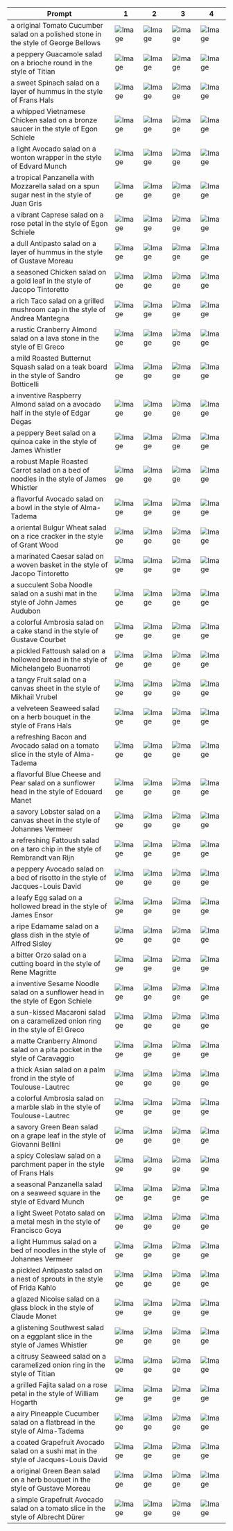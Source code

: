 | Prompt | 1 | 2 | 3 | 4 |
|-|-|-|-|-|
| a original Tomato Cucumber salad on a polished stone in the style of George Bellows | ![Image](https://salad-benchmark-public-assets.s3.us-east-2.amazonaws.com/sdxl/df83b088-9eb4-4c5d-b3b6-ef2a13fa48ee-0.jpg) | ![Image](https://salad-benchmark-public-assets.s3.us-east-2.amazonaws.com/sdxl/df83b088-9eb4-4c5d-b3b6-ef2a13fa48ee-1.jpg) | ![Image](https://salad-benchmark-public-assets.s3.us-east-2.amazonaws.com/sdxl/df83b088-9eb4-4c5d-b3b6-ef2a13fa48ee-2.jpg) | ![Image](https://salad-benchmark-public-assets.s3.us-east-2.amazonaws.com/sdxl/df83b088-9eb4-4c5d-b3b6-ef2a13fa48ee-3.jpg) |
| a peppery Guacamole salad on a brioche round in the style of Titian | ![Image](https://salad-benchmark-public-assets.s3.us-east-2.amazonaws.com/sdxl/14c6fa99-b7ab-46a8-b174-92ac7a31aadb-0.jpg) | ![Image](https://salad-benchmark-public-assets.s3.us-east-2.amazonaws.com/sdxl/14c6fa99-b7ab-46a8-b174-92ac7a31aadb-1.jpg) | ![Image](https://salad-benchmark-public-assets.s3.us-east-2.amazonaws.com/sdxl/14c6fa99-b7ab-46a8-b174-92ac7a31aadb-2.jpg) | ![Image](https://salad-benchmark-public-assets.s3.us-east-2.amazonaws.com/sdxl/14c6fa99-b7ab-46a8-b174-92ac7a31aadb-3.jpg) |
| a sweet Spinach salad on a layer of hummus in the style of Frans Hals | ![Image](https://salad-benchmark-public-assets.s3.us-east-2.amazonaws.com/sdxl/acb7e4df-92e4-46a7-b94c-056261c2842c-0.jpg) | ![Image](https://salad-benchmark-public-assets.s3.us-east-2.amazonaws.com/sdxl/acb7e4df-92e4-46a7-b94c-056261c2842c-1.jpg) | ![Image](https://salad-benchmark-public-assets.s3.us-east-2.amazonaws.com/sdxl/acb7e4df-92e4-46a7-b94c-056261c2842c-2.jpg) | ![Image](https://salad-benchmark-public-assets.s3.us-east-2.amazonaws.com/sdxl/acb7e4df-92e4-46a7-b94c-056261c2842c-3.jpg) |
| a whipped Vietnamese Chicken salad on a bronze saucer in the style of Egon Schiele | ![Image](https://salad-benchmark-public-assets.s3.us-east-2.amazonaws.com/sdxl/0fecccfc-66e5-49a1-9f94-eb3ece996d6b-0.jpg) | ![Image](https://salad-benchmark-public-assets.s3.us-east-2.amazonaws.com/sdxl/0fecccfc-66e5-49a1-9f94-eb3ece996d6b-1.jpg) | ![Image](https://salad-benchmark-public-assets.s3.us-east-2.amazonaws.com/sdxl/0fecccfc-66e5-49a1-9f94-eb3ece996d6b-2.jpg) | ![Image](https://salad-benchmark-public-assets.s3.us-east-2.amazonaws.com/sdxl/0fecccfc-66e5-49a1-9f94-eb3ece996d6b-3.jpg) |
| a light Avocado salad on a wonton wrapper in the style of Edvard Munch | ![Image](https://salad-benchmark-public-assets.s3.us-east-2.amazonaws.com/sdxl/5f05e6dd-678f-432c-a36b-43792f2d2f22-0.jpg) | ![Image](https://salad-benchmark-public-assets.s3.us-east-2.amazonaws.com/sdxl/5f05e6dd-678f-432c-a36b-43792f2d2f22-1.jpg) | ![Image](https://salad-benchmark-public-assets.s3.us-east-2.amazonaws.com/sdxl/5f05e6dd-678f-432c-a36b-43792f2d2f22-2.jpg) | ![Image](https://salad-benchmark-public-assets.s3.us-east-2.amazonaws.com/sdxl/5f05e6dd-678f-432c-a36b-43792f2d2f22-3.jpg) |
| a tropical Panzanella with Mozzarella salad on a spun sugar nest in the style of Juan Gris | ![Image](https://salad-benchmark-public-assets.s3.us-east-2.amazonaws.com/sdxl/30284ddb-ee0f-4606-9dd8-90eae2d92b23-0.jpg) | ![Image](https://salad-benchmark-public-assets.s3.us-east-2.amazonaws.com/sdxl/30284ddb-ee0f-4606-9dd8-90eae2d92b23-1.jpg) | ![Image](https://salad-benchmark-public-assets.s3.us-east-2.amazonaws.com/sdxl/30284ddb-ee0f-4606-9dd8-90eae2d92b23-2.jpg) | ![Image](https://salad-benchmark-public-assets.s3.us-east-2.amazonaws.com/sdxl/30284ddb-ee0f-4606-9dd8-90eae2d92b23-3.jpg) |
| a vibrant Caprese salad on a rose petal in the style of Egon Schiele | ![Image](https://salad-benchmark-public-assets.s3.us-east-2.amazonaws.com/sdxl/c88746ae-1345-40b3-8e6e-ec1ba5032124-0.jpg) | ![Image](https://salad-benchmark-public-assets.s3.us-east-2.amazonaws.com/sdxl/c88746ae-1345-40b3-8e6e-ec1ba5032124-1.jpg) | ![Image](https://salad-benchmark-public-assets.s3.us-east-2.amazonaws.com/sdxl/c88746ae-1345-40b3-8e6e-ec1ba5032124-2.jpg) | ![Image](https://salad-benchmark-public-assets.s3.us-east-2.amazonaws.com/sdxl/c88746ae-1345-40b3-8e6e-ec1ba5032124-3.jpg) |
| a dull Antipasto salad on a layer of hummus in the style of Gustave Moreau | ![Image](https://salad-benchmark-public-assets.s3.us-east-2.amazonaws.com/sdxl/5e244032-43eb-4dd9-8ef2-6c531653d9e6-0.jpg) | ![Image](https://salad-benchmark-public-assets.s3.us-east-2.amazonaws.com/sdxl/5e244032-43eb-4dd9-8ef2-6c531653d9e6-1.jpg) | ![Image](https://salad-benchmark-public-assets.s3.us-east-2.amazonaws.com/sdxl/5e244032-43eb-4dd9-8ef2-6c531653d9e6-2.jpg) | ![Image](https://salad-benchmark-public-assets.s3.us-east-2.amazonaws.com/sdxl/5e244032-43eb-4dd9-8ef2-6c531653d9e6-3.jpg) |
| a seasoned Chicken salad on a gold leaf in the style of Jacopo Tintoretto | ![Image](https://salad-benchmark-public-assets.s3.us-east-2.amazonaws.com/sdxl/f1bc15a5-68ba-4f80-b5f1-a2d0d59869de-0.jpg) | ![Image](https://salad-benchmark-public-assets.s3.us-east-2.amazonaws.com/sdxl/f1bc15a5-68ba-4f80-b5f1-a2d0d59869de-1.jpg) | ![Image](https://salad-benchmark-public-assets.s3.us-east-2.amazonaws.com/sdxl/f1bc15a5-68ba-4f80-b5f1-a2d0d59869de-2.jpg) | ![Image](https://salad-benchmark-public-assets.s3.us-east-2.amazonaws.com/sdxl/f1bc15a5-68ba-4f80-b5f1-a2d0d59869de-3.jpg) |
| a rich Taco salad on a grilled mushroom cap in the style of Andrea Mantegna | ![Image](https://salad-benchmark-public-assets.s3.us-east-2.amazonaws.com/sdxl/da8acb1b-de40-422e-aca9-80513c7e5786-0.jpg) | ![Image](https://salad-benchmark-public-assets.s3.us-east-2.amazonaws.com/sdxl/da8acb1b-de40-422e-aca9-80513c7e5786-1.jpg) | ![Image](https://salad-benchmark-public-assets.s3.us-east-2.amazonaws.com/sdxl/da8acb1b-de40-422e-aca9-80513c7e5786-2.jpg) | ![Image](https://salad-benchmark-public-assets.s3.us-east-2.amazonaws.com/sdxl/da8acb1b-de40-422e-aca9-80513c7e5786-3.jpg) |
| a rustic Cranberry Almond salad on a lava stone in the style of El Greco | ![Image](https://salad-benchmark-public-assets.s3.us-east-2.amazonaws.com/sdxl/d266ae19-d328-44f2-a037-5224a3a0e7ee-0.jpg) | ![Image](https://salad-benchmark-public-assets.s3.us-east-2.amazonaws.com/sdxl/d266ae19-d328-44f2-a037-5224a3a0e7ee-1.jpg) | ![Image](https://salad-benchmark-public-assets.s3.us-east-2.amazonaws.com/sdxl/d266ae19-d328-44f2-a037-5224a3a0e7ee-2.jpg) | ![Image](https://salad-benchmark-public-assets.s3.us-east-2.amazonaws.com/sdxl/d266ae19-d328-44f2-a037-5224a3a0e7ee-3.jpg) |
| a mild Roasted Butternut Squash salad on a teak board in the style of Sandro Botticelli | ![Image](https://salad-benchmark-public-assets.s3.us-east-2.amazonaws.com/sdxl/12607e08-0c02-4ca4-8d08-654b0dbdf851-0.jpg) | ![Image](https://salad-benchmark-public-assets.s3.us-east-2.amazonaws.com/sdxl/12607e08-0c02-4ca4-8d08-654b0dbdf851-1.jpg) | ![Image](https://salad-benchmark-public-assets.s3.us-east-2.amazonaws.com/sdxl/12607e08-0c02-4ca4-8d08-654b0dbdf851-2.jpg) | ![Image](https://salad-benchmark-public-assets.s3.us-east-2.amazonaws.com/sdxl/12607e08-0c02-4ca4-8d08-654b0dbdf851-3.jpg) |
| a inventive Raspberry Almond salad on a avocado half in the style of Edgar Degas | ![Image](https://salad-benchmark-public-assets.s3.us-east-2.amazonaws.com/sdxl/8435b2b0-024d-464e-8d46-651805f10842-0.jpg) | ![Image](https://salad-benchmark-public-assets.s3.us-east-2.amazonaws.com/sdxl/8435b2b0-024d-464e-8d46-651805f10842-1.jpg) | ![Image](https://salad-benchmark-public-assets.s3.us-east-2.amazonaws.com/sdxl/8435b2b0-024d-464e-8d46-651805f10842-2.jpg) | ![Image](https://salad-benchmark-public-assets.s3.us-east-2.amazonaws.com/sdxl/8435b2b0-024d-464e-8d46-651805f10842-3.jpg) |
| a peppery Beet salad on a quinoa cake in the style of James Whistler | ![Image](https://salad-benchmark-public-assets.s3.us-east-2.amazonaws.com/sdxl/e75f9d70-c9f3-4749-927c-f1d695d7d436-0.jpg) | ![Image](https://salad-benchmark-public-assets.s3.us-east-2.amazonaws.com/sdxl/e75f9d70-c9f3-4749-927c-f1d695d7d436-1.jpg) | ![Image](https://salad-benchmark-public-assets.s3.us-east-2.amazonaws.com/sdxl/e75f9d70-c9f3-4749-927c-f1d695d7d436-2.jpg) | ![Image](https://salad-benchmark-public-assets.s3.us-east-2.amazonaws.com/sdxl/e75f9d70-c9f3-4749-927c-f1d695d7d436-3.jpg) |
| a robust Maple Roasted Carrot salad on a bed of noodles in the style of James Whistler | ![Image](https://salad-benchmark-public-assets.s3.us-east-2.amazonaws.com/sdxl/e3065145-694e-4578-9c94-b545ccafceb7-0.jpg) | ![Image](https://salad-benchmark-public-assets.s3.us-east-2.amazonaws.com/sdxl/e3065145-694e-4578-9c94-b545ccafceb7-1.jpg) | ![Image](https://salad-benchmark-public-assets.s3.us-east-2.amazonaws.com/sdxl/e3065145-694e-4578-9c94-b545ccafceb7-2.jpg) | ![Image](https://salad-benchmark-public-assets.s3.us-east-2.amazonaws.com/sdxl/e3065145-694e-4578-9c94-b545ccafceb7-3.jpg) |
| a flavorful Avocado salad on a bowl in the style of Alma-Tadema | ![Image](https://salad-benchmark-public-assets.s3.us-east-2.amazonaws.com/sdxl/e8c56017-0b90-4cb6-a8cc-dfa5e15cca6d-0.jpg) | ![Image](https://salad-benchmark-public-assets.s3.us-east-2.amazonaws.com/sdxl/e8c56017-0b90-4cb6-a8cc-dfa5e15cca6d-1.jpg) | ![Image](https://salad-benchmark-public-assets.s3.us-east-2.amazonaws.com/sdxl/e8c56017-0b90-4cb6-a8cc-dfa5e15cca6d-2.jpg) | ![Image](https://salad-benchmark-public-assets.s3.us-east-2.amazonaws.com/sdxl/e8c56017-0b90-4cb6-a8cc-dfa5e15cca6d-3.jpg) |
| a oriental Bulgur Wheat salad on a rice cracker in the style of Grant Wood | ![Image](https://salad-benchmark-public-assets.s3.us-east-2.amazonaws.com/sdxl/89592a77-6dd7-4c5a-8a44-133071d45cd8-0.jpg) | ![Image](https://salad-benchmark-public-assets.s3.us-east-2.amazonaws.com/sdxl/89592a77-6dd7-4c5a-8a44-133071d45cd8-1.jpg) | ![Image](https://salad-benchmark-public-assets.s3.us-east-2.amazonaws.com/sdxl/89592a77-6dd7-4c5a-8a44-133071d45cd8-2.jpg) | ![Image](https://salad-benchmark-public-assets.s3.us-east-2.amazonaws.com/sdxl/89592a77-6dd7-4c5a-8a44-133071d45cd8-3.jpg) |
| a marinated Caesar salad on a woven basket in the style of Jacopo Tintoretto | ![Image](https://salad-benchmark-public-assets.s3.us-east-2.amazonaws.com/sdxl/88812803-bff5-43bf-8e11-ae6a63b21b00-0.jpg) | ![Image](https://salad-benchmark-public-assets.s3.us-east-2.amazonaws.com/sdxl/88812803-bff5-43bf-8e11-ae6a63b21b00-1.jpg) | ![Image](https://salad-benchmark-public-assets.s3.us-east-2.amazonaws.com/sdxl/88812803-bff5-43bf-8e11-ae6a63b21b00-2.jpg) | ![Image](https://salad-benchmark-public-assets.s3.us-east-2.amazonaws.com/sdxl/88812803-bff5-43bf-8e11-ae6a63b21b00-3.jpg) |
| a succulent Soba Noodle salad on a sushi mat in the style of John James Audubon | ![Image](https://salad-benchmark-public-assets.s3.us-east-2.amazonaws.com/sdxl/f4978541-8c41-409e-9afb-c98026a177bb-0.jpg) | ![Image](https://salad-benchmark-public-assets.s3.us-east-2.amazonaws.com/sdxl/f4978541-8c41-409e-9afb-c98026a177bb-1.jpg) | ![Image](https://salad-benchmark-public-assets.s3.us-east-2.amazonaws.com/sdxl/f4978541-8c41-409e-9afb-c98026a177bb-2.jpg) | ![Image](https://salad-benchmark-public-assets.s3.us-east-2.amazonaws.com/sdxl/f4978541-8c41-409e-9afb-c98026a177bb-3.jpg) |
| a colorful Ambrosia salad on a cake stand in the style of Gustave Courbet | ![Image](https://salad-benchmark-public-assets.s3.us-east-2.amazonaws.com/sdxl/2c46a30b-df56-400d-b42a-dcc090e5d632-0.jpg) | ![Image](https://salad-benchmark-public-assets.s3.us-east-2.amazonaws.com/sdxl/2c46a30b-df56-400d-b42a-dcc090e5d632-1.jpg) | ![Image](https://salad-benchmark-public-assets.s3.us-east-2.amazonaws.com/sdxl/2c46a30b-df56-400d-b42a-dcc090e5d632-2.jpg) | ![Image](https://salad-benchmark-public-assets.s3.us-east-2.amazonaws.com/sdxl/2c46a30b-df56-400d-b42a-dcc090e5d632-3.jpg) |
| a pickled Fattoush salad on a hollowed bread in the style of Michelangelo Buonarroti | ![Image](https://salad-benchmark-public-assets.s3.us-east-2.amazonaws.com/sdxl/3af8e436-d827-4d4e-b44a-c0422e3e0155-0.jpg) | ![Image](https://salad-benchmark-public-assets.s3.us-east-2.amazonaws.com/sdxl/3af8e436-d827-4d4e-b44a-c0422e3e0155-1.jpg) | ![Image](https://salad-benchmark-public-assets.s3.us-east-2.amazonaws.com/sdxl/3af8e436-d827-4d4e-b44a-c0422e3e0155-2.jpg) | ![Image](https://salad-benchmark-public-assets.s3.us-east-2.amazonaws.com/sdxl/3af8e436-d827-4d4e-b44a-c0422e3e0155-3.jpg) |
| a tangy Fruit salad on a canvas sheet in the style of Mikhail Vrubel | ![Image](https://salad-benchmark-public-assets.s3.us-east-2.amazonaws.com/sdxl/dc01ba10-a874-46cf-a824-cd570b97e59d-0.jpg) | ![Image](https://salad-benchmark-public-assets.s3.us-east-2.amazonaws.com/sdxl/dc01ba10-a874-46cf-a824-cd570b97e59d-1.jpg) | ![Image](https://salad-benchmark-public-assets.s3.us-east-2.amazonaws.com/sdxl/dc01ba10-a874-46cf-a824-cd570b97e59d-2.jpg) | ![Image](https://salad-benchmark-public-assets.s3.us-east-2.amazonaws.com/sdxl/dc01ba10-a874-46cf-a824-cd570b97e59d-3.jpg) |
| a velveteen Seaweed salad on a herb bouquet in the style of Frans Hals | ![Image](https://salad-benchmark-public-assets.s3.us-east-2.amazonaws.com/sdxl/e45b89b4-7cc7-4382-a59c-fd46f0a3d3f7-0.jpg) | ![Image](https://salad-benchmark-public-assets.s3.us-east-2.amazonaws.com/sdxl/e45b89b4-7cc7-4382-a59c-fd46f0a3d3f7-1.jpg) | ![Image](https://salad-benchmark-public-assets.s3.us-east-2.amazonaws.com/sdxl/e45b89b4-7cc7-4382-a59c-fd46f0a3d3f7-2.jpg) | ![Image](https://salad-benchmark-public-assets.s3.us-east-2.amazonaws.com/sdxl/e45b89b4-7cc7-4382-a59c-fd46f0a3d3f7-3.jpg) |
| a refreshing Bacon and Avocado salad on a tomato slice in the style of Alma-Tadema | ![Image](https://salad-benchmark-public-assets.s3.us-east-2.amazonaws.com/sdxl/d23b67f6-8b17-42fb-9219-04c8f6927ec1-0.jpg) | ![Image](https://salad-benchmark-public-assets.s3.us-east-2.amazonaws.com/sdxl/d23b67f6-8b17-42fb-9219-04c8f6927ec1-1.jpg) | ![Image](https://salad-benchmark-public-assets.s3.us-east-2.amazonaws.com/sdxl/d23b67f6-8b17-42fb-9219-04c8f6927ec1-2.jpg) | ![Image](https://salad-benchmark-public-assets.s3.us-east-2.amazonaws.com/sdxl/d23b67f6-8b17-42fb-9219-04c8f6927ec1-3.jpg) |
| a flavorful Blue Cheese and Pear salad on a sunflower head in the style of Edouard Manet | ![Image](https://salad-benchmark-public-assets.s3.us-east-2.amazonaws.com/sdxl/8e4c85eb-9134-4e79-91a7-1401550f7a92-0.jpg) | ![Image](https://salad-benchmark-public-assets.s3.us-east-2.amazonaws.com/sdxl/8e4c85eb-9134-4e79-91a7-1401550f7a92-1.jpg) | ![Image](https://salad-benchmark-public-assets.s3.us-east-2.amazonaws.com/sdxl/8e4c85eb-9134-4e79-91a7-1401550f7a92-2.jpg) | ![Image](https://salad-benchmark-public-assets.s3.us-east-2.amazonaws.com/sdxl/8e4c85eb-9134-4e79-91a7-1401550f7a92-3.jpg) |
| a savory Lobster salad on a canvas sheet in the style of Johannes Vermeer | ![Image](https://salad-benchmark-public-assets.s3.us-east-2.amazonaws.com/sdxl/e007c845-e24a-4d42-80c4-f6cde9c482e4-0.jpg) | ![Image](https://salad-benchmark-public-assets.s3.us-east-2.amazonaws.com/sdxl/e007c845-e24a-4d42-80c4-f6cde9c482e4-1.jpg) | ![Image](https://salad-benchmark-public-assets.s3.us-east-2.amazonaws.com/sdxl/e007c845-e24a-4d42-80c4-f6cde9c482e4-2.jpg) | ![Image](https://salad-benchmark-public-assets.s3.us-east-2.amazonaws.com/sdxl/e007c845-e24a-4d42-80c4-f6cde9c482e4-3.jpg) |
| a refreshing Fattoush salad on a taro chip in the style of Rembrandt van Rijn | ![Image](https://salad-benchmark-public-assets.s3.us-east-2.amazonaws.com/sdxl/dfbff494-1a24-4f7e-833f-ca7e9c2c18ea-0.jpg) | ![Image](https://salad-benchmark-public-assets.s3.us-east-2.amazonaws.com/sdxl/dfbff494-1a24-4f7e-833f-ca7e9c2c18ea-1.jpg) | ![Image](https://salad-benchmark-public-assets.s3.us-east-2.amazonaws.com/sdxl/dfbff494-1a24-4f7e-833f-ca7e9c2c18ea-2.jpg) | ![Image](https://salad-benchmark-public-assets.s3.us-east-2.amazonaws.com/sdxl/dfbff494-1a24-4f7e-833f-ca7e9c2c18ea-3.jpg) |
| a peppery Avocado salad on a bed of risotto in the style of Jacques-Louis David | ![Image](https://salad-benchmark-public-assets.s3.us-east-2.amazonaws.com/sdxl/4729b0da-bb4d-4a2b-a52f-38567976e0f2-0.jpg) | ![Image](https://salad-benchmark-public-assets.s3.us-east-2.amazonaws.com/sdxl/4729b0da-bb4d-4a2b-a52f-38567976e0f2-1.jpg) | ![Image](https://salad-benchmark-public-assets.s3.us-east-2.amazonaws.com/sdxl/4729b0da-bb4d-4a2b-a52f-38567976e0f2-2.jpg) | ![Image](https://salad-benchmark-public-assets.s3.us-east-2.amazonaws.com/sdxl/4729b0da-bb4d-4a2b-a52f-38567976e0f2-3.jpg) |
| a leafy Egg salad on a hollowed bread in the style of James Ensor | ![Image](https://salad-benchmark-public-assets.s3.us-east-2.amazonaws.com/sdxl/0b6fd7c4-cc39-44f1-a6d5-2f11d433478e-0.jpg) | ![Image](https://salad-benchmark-public-assets.s3.us-east-2.amazonaws.com/sdxl/0b6fd7c4-cc39-44f1-a6d5-2f11d433478e-1.jpg) | ![Image](https://salad-benchmark-public-assets.s3.us-east-2.amazonaws.com/sdxl/0b6fd7c4-cc39-44f1-a6d5-2f11d433478e-2.jpg) | ![Image](https://salad-benchmark-public-assets.s3.us-east-2.amazonaws.com/sdxl/0b6fd7c4-cc39-44f1-a6d5-2f11d433478e-3.jpg) |
| a ripe Edamame salad on a glass dish in the style of Alfred Sisley | ![Image](https://salad-benchmark-public-assets.s3.us-east-2.amazonaws.com/sdxl/b4b9d2b6-89dc-4a95-9197-ffd389b2e090-0.jpg) | ![Image](https://salad-benchmark-public-assets.s3.us-east-2.amazonaws.com/sdxl/b4b9d2b6-89dc-4a95-9197-ffd389b2e090-1.jpg) | ![Image](https://salad-benchmark-public-assets.s3.us-east-2.amazonaws.com/sdxl/b4b9d2b6-89dc-4a95-9197-ffd389b2e090-2.jpg) | ![Image](https://salad-benchmark-public-assets.s3.us-east-2.amazonaws.com/sdxl/b4b9d2b6-89dc-4a95-9197-ffd389b2e090-3.jpg) |
| a bitter Orzo salad on a cutting board in the style of Rene Magritte | ![Image](https://salad-benchmark-public-assets.s3.us-east-2.amazonaws.com/sdxl/ea40b1c8-83d2-45f2-bb01-de9cfbfe68c7-0.jpg) | ![Image](https://salad-benchmark-public-assets.s3.us-east-2.amazonaws.com/sdxl/ea40b1c8-83d2-45f2-bb01-de9cfbfe68c7-1.jpg) | ![Image](https://salad-benchmark-public-assets.s3.us-east-2.amazonaws.com/sdxl/ea40b1c8-83d2-45f2-bb01-de9cfbfe68c7-2.jpg) | ![Image](https://salad-benchmark-public-assets.s3.us-east-2.amazonaws.com/sdxl/ea40b1c8-83d2-45f2-bb01-de9cfbfe68c7-3.jpg) |
| a inventive Sesame Noodle salad on a sunflower head in the style of Egon Schiele | ![Image](https://salad-benchmark-public-assets.s3.us-east-2.amazonaws.com/sdxl/bd0817e6-6ebd-420b-abae-874bcde5d992-0.jpg) | ![Image](https://salad-benchmark-public-assets.s3.us-east-2.amazonaws.com/sdxl/bd0817e6-6ebd-420b-abae-874bcde5d992-1.jpg) | ![Image](https://salad-benchmark-public-assets.s3.us-east-2.amazonaws.com/sdxl/bd0817e6-6ebd-420b-abae-874bcde5d992-2.jpg) | ![Image](https://salad-benchmark-public-assets.s3.us-east-2.amazonaws.com/sdxl/bd0817e6-6ebd-420b-abae-874bcde5d992-3.jpg) |
| a sun-kissed Macaroni salad on a caramelized onion ring in the style of El Greco | ![Image](https://salad-benchmark-public-assets.s3.us-east-2.amazonaws.com/sdxl/7dc349a2-d044-4b75-95c6-42cb8e25f5ca-0.jpg) | ![Image](https://salad-benchmark-public-assets.s3.us-east-2.amazonaws.com/sdxl/7dc349a2-d044-4b75-95c6-42cb8e25f5ca-1.jpg) | ![Image](https://salad-benchmark-public-assets.s3.us-east-2.amazonaws.com/sdxl/7dc349a2-d044-4b75-95c6-42cb8e25f5ca-2.jpg) | ![Image](https://salad-benchmark-public-assets.s3.us-east-2.amazonaws.com/sdxl/7dc349a2-d044-4b75-95c6-42cb8e25f5ca-3.jpg) |
| a matte Cranberry Almond salad on a pita pocket in the style of Caravaggio | ![Image](https://salad-benchmark-public-assets.s3.us-east-2.amazonaws.com/sdxl/0048a240-138a-49f6-98fc-0699d3255574-0.jpg) | ![Image](https://salad-benchmark-public-assets.s3.us-east-2.amazonaws.com/sdxl/0048a240-138a-49f6-98fc-0699d3255574-1.jpg) | ![Image](https://salad-benchmark-public-assets.s3.us-east-2.amazonaws.com/sdxl/0048a240-138a-49f6-98fc-0699d3255574-2.jpg) | ![Image](https://salad-benchmark-public-assets.s3.us-east-2.amazonaws.com/sdxl/0048a240-138a-49f6-98fc-0699d3255574-3.jpg) |
| a thick Asian salad on a palm frond in the style of Toulouse-Lautrec | ![Image](https://salad-benchmark-public-assets.s3.us-east-2.amazonaws.com/sdxl/e6a33a0e-b8cf-4d70-a183-7874905abb9d-0.jpg) | ![Image](https://salad-benchmark-public-assets.s3.us-east-2.amazonaws.com/sdxl/e6a33a0e-b8cf-4d70-a183-7874905abb9d-1.jpg) | ![Image](https://salad-benchmark-public-assets.s3.us-east-2.amazonaws.com/sdxl/e6a33a0e-b8cf-4d70-a183-7874905abb9d-2.jpg) | ![Image](https://salad-benchmark-public-assets.s3.us-east-2.amazonaws.com/sdxl/e6a33a0e-b8cf-4d70-a183-7874905abb9d-3.jpg) |
| a colorful Ambrosia salad on a marble slab in the style of Toulouse-Lautrec | ![Image](https://salad-benchmark-public-assets.s3.us-east-2.amazonaws.com/sdxl/e7c1aaea-910e-4c80-be60-c06d942c4495-0.jpg) | ![Image](https://salad-benchmark-public-assets.s3.us-east-2.amazonaws.com/sdxl/e7c1aaea-910e-4c80-be60-c06d942c4495-1.jpg) | ![Image](https://salad-benchmark-public-assets.s3.us-east-2.amazonaws.com/sdxl/e7c1aaea-910e-4c80-be60-c06d942c4495-2.jpg) | ![Image](https://salad-benchmark-public-assets.s3.us-east-2.amazonaws.com/sdxl/e7c1aaea-910e-4c80-be60-c06d942c4495-3.jpg) |
| a savory Green Bean salad on a grape leaf in the style of Giovanni Bellini | ![Image](https://salad-benchmark-public-assets.s3.us-east-2.amazonaws.com/sdxl/42c913b0-3fbf-4756-8e6e-a2d61ec98f2c-0.jpg) | ![Image](https://salad-benchmark-public-assets.s3.us-east-2.amazonaws.com/sdxl/42c913b0-3fbf-4756-8e6e-a2d61ec98f2c-1.jpg) | ![Image](https://salad-benchmark-public-assets.s3.us-east-2.amazonaws.com/sdxl/42c913b0-3fbf-4756-8e6e-a2d61ec98f2c-2.jpg) | ![Image](https://salad-benchmark-public-assets.s3.us-east-2.amazonaws.com/sdxl/42c913b0-3fbf-4756-8e6e-a2d61ec98f2c-3.jpg) |
| a spicy Coleslaw salad on a parchment paper in the style of Frans Hals | ![Image](https://salad-benchmark-public-assets.s3.us-east-2.amazonaws.com/sdxl/6f7b659e-74da-4d0d-a051-5e39dc21e98c-0.jpg) | ![Image](https://salad-benchmark-public-assets.s3.us-east-2.amazonaws.com/sdxl/6f7b659e-74da-4d0d-a051-5e39dc21e98c-1.jpg) | ![Image](https://salad-benchmark-public-assets.s3.us-east-2.amazonaws.com/sdxl/6f7b659e-74da-4d0d-a051-5e39dc21e98c-2.jpg) | ![Image](https://salad-benchmark-public-assets.s3.us-east-2.amazonaws.com/sdxl/6f7b659e-74da-4d0d-a051-5e39dc21e98c-3.jpg) |
| a seasonal Panzanella salad on a seaweed square in the style of Edvard Munch | ![Image](https://salad-benchmark-public-assets.s3.us-east-2.amazonaws.com/sdxl/25025895-66ba-441f-9447-c108ce7348ca-0.jpg) | ![Image](https://salad-benchmark-public-assets.s3.us-east-2.amazonaws.com/sdxl/25025895-66ba-441f-9447-c108ce7348ca-1.jpg) | ![Image](https://salad-benchmark-public-assets.s3.us-east-2.amazonaws.com/sdxl/25025895-66ba-441f-9447-c108ce7348ca-2.jpg) | ![Image](https://salad-benchmark-public-assets.s3.us-east-2.amazonaws.com/sdxl/25025895-66ba-441f-9447-c108ce7348ca-3.jpg) |
| a light Sweet Potato salad on a metal mesh in the style of Francisco Goya | ![Image](https://salad-benchmark-public-assets.s3.us-east-2.amazonaws.com/sdxl/d8c2487a-161d-4c7d-9fd2-34e83eb6b0ff-0.jpg) | ![Image](https://salad-benchmark-public-assets.s3.us-east-2.amazonaws.com/sdxl/d8c2487a-161d-4c7d-9fd2-34e83eb6b0ff-1.jpg) | ![Image](https://salad-benchmark-public-assets.s3.us-east-2.amazonaws.com/sdxl/d8c2487a-161d-4c7d-9fd2-34e83eb6b0ff-2.jpg) | ![Image](https://salad-benchmark-public-assets.s3.us-east-2.amazonaws.com/sdxl/d8c2487a-161d-4c7d-9fd2-34e83eb6b0ff-3.jpg) |
| a light Hummus salad on a bed of noodles in the style of Johannes Vermeer | ![Image](https://salad-benchmark-public-assets.s3.us-east-2.amazonaws.com/sdxl/a3af1138-1828-43c8-839a-179673169954-0.jpg) | ![Image](https://salad-benchmark-public-assets.s3.us-east-2.amazonaws.com/sdxl/a3af1138-1828-43c8-839a-179673169954-1.jpg) | ![Image](https://salad-benchmark-public-assets.s3.us-east-2.amazonaws.com/sdxl/a3af1138-1828-43c8-839a-179673169954-2.jpg) | ![Image](https://salad-benchmark-public-assets.s3.us-east-2.amazonaws.com/sdxl/a3af1138-1828-43c8-839a-179673169954-3.jpg) |
| a pickled Antipasto salad on a nest of sprouts in the style of Frida Kahlo | ![Image](https://salad-benchmark-public-assets.s3.us-east-2.amazonaws.com/sdxl/63afbaf8-980e-4bbd-a7d7-ea2af7ee935a-0.jpg) | ![Image](https://salad-benchmark-public-assets.s3.us-east-2.amazonaws.com/sdxl/63afbaf8-980e-4bbd-a7d7-ea2af7ee935a-1.jpg) | ![Image](https://salad-benchmark-public-assets.s3.us-east-2.amazonaws.com/sdxl/63afbaf8-980e-4bbd-a7d7-ea2af7ee935a-2.jpg) | ![Image](https://salad-benchmark-public-assets.s3.us-east-2.amazonaws.com/sdxl/63afbaf8-980e-4bbd-a7d7-ea2af7ee935a-3.jpg) |
| a glazed Nicoise salad on a glass block in the style of Claude Monet | ![Image](https://salad-benchmark-public-assets.s3.us-east-2.amazonaws.com/sdxl/9bd01537-07c6-40c7-93a9-be3128f8c67c-0.jpg) | ![Image](https://salad-benchmark-public-assets.s3.us-east-2.amazonaws.com/sdxl/9bd01537-07c6-40c7-93a9-be3128f8c67c-1.jpg) | ![Image](https://salad-benchmark-public-assets.s3.us-east-2.amazonaws.com/sdxl/9bd01537-07c6-40c7-93a9-be3128f8c67c-2.jpg) | ![Image](https://salad-benchmark-public-assets.s3.us-east-2.amazonaws.com/sdxl/9bd01537-07c6-40c7-93a9-be3128f8c67c-3.jpg) |
| a glistening Southwest salad on a eggplant slice in the style of James Whistler | ![Image](https://salad-benchmark-public-assets.s3.us-east-2.amazonaws.com/sdxl/7806b1bd-b0e2-4037-b29f-98db19c35979-0.jpg) | ![Image](https://salad-benchmark-public-assets.s3.us-east-2.amazonaws.com/sdxl/7806b1bd-b0e2-4037-b29f-98db19c35979-1.jpg) | ![Image](https://salad-benchmark-public-assets.s3.us-east-2.amazonaws.com/sdxl/7806b1bd-b0e2-4037-b29f-98db19c35979-2.jpg) | ![Image](https://salad-benchmark-public-assets.s3.us-east-2.amazonaws.com/sdxl/7806b1bd-b0e2-4037-b29f-98db19c35979-3.jpg) |
| a citrusy Seaweed salad on a caramelized onion ring in the style of Titian | ![Image](https://salad-benchmark-public-assets.s3.us-east-2.amazonaws.com/sdxl/3aaf34ad-2bb1-4eea-849f-3fcf9e1eef3a-0.jpg) | ![Image](https://salad-benchmark-public-assets.s3.us-east-2.amazonaws.com/sdxl/3aaf34ad-2bb1-4eea-849f-3fcf9e1eef3a-1.jpg) | ![Image](https://salad-benchmark-public-assets.s3.us-east-2.amazonaws.com/sdxl/3aaf34ad-2bb1-4eea-849f-3fcf9e1eef3a-2.jpg) | ![Image](https://salad-benchmark-public-assets.s3.us-east-2.amazonaws.com/sdxl/3aaf34ad-2bb1-4eea-849f-3fcf9e1eef3a-3.jpg) |
| a grilled Fajita salad on a rose petal in the style of William Hogarth | ![Image](https://salad-benchmark-public-assets.s3.us-east-2.amazonaws.com/sdxl/e5bfddfb-f92e-4ad6-a593-1cc4df3df8b7-0.jpg) | ![Image](https://salad-benchmark-public-assets.s3.us-east-2.amazonaws.com/sdxl/e5bfddfb-f92e-4ad6-a593-1cc4df3df8b7-1.jpg) | ![Image](https://salad-benchmark-public-assets.s3.us-east-2.amazonaws.com/sdxl/e5bfddfb-f92e-4ad6-a593-1cc4df3df8b7-2.jpg) | ![Image](https://salad-benchmark-public-assets.s3.us-east-2.amazonaws.com/sdxl/e5bfddfb-f92e-4ad6-a593-1cc4df3df8b7-3.jpg) |
| a airy Pineapple Cucumber salad on a flatbread in the style of Alma-Tadema | ![Image](https://salad-benchmark-public-assets.s3.us-east-2.amazonaws.com/sdxl/b37e8fea-19e4-43ea-a7e7-ce9c1648472e-0.jpg) | ![Image](https://salad-benchmark-public-assets.s3.us-east-2.amazonaws.com/sdxl/b37e8fea-19e4-43ea-a7e7-ce9c1648472e-1.jpg) | ![Image](https://salad-benchmark-public-assets.s3.us-east-2.amazonaws.com/sdxl/b37e8fea-19e4-43ea-a7e7-ce9c1648472e-2.jpg) | ![Image](https://salad-benchmark-public-assets.s3.us-east-2.amazonaws.com/sdxl/b37e8fea-19e4-43ea-a7e7-ce9c1648472e-3.jpg) |
| a coated Grapefruit Avocado salad on a sushi mat in the style of Jacques-Louis David | ![Image](https://salad-benchmark-public-assets.s3.us-east-2.amazonaws.com/sdxl/f8fc1243-fc03-462e-a31a-2084b8ff7875-0.jpg) | ![Image](https://salad-benchmark-public-assets.s3.us-east-2.amazonaws.com/sdxl/f8fc1243-fc03-462e-a31a-2084b8ff7875-1.jpg) | ![Image](https://salad-benchmark-public-assets.s3.us-east-2.amazonaws.com/sdxl/f8fc1243-fc03-462e-a31a-2084b8ff7875-2.jpg) | ![Image](https://salad-benchmark-public-assets.s3.us-east-2.amazonaws.com/sdxl/f8fc1243-fc03-462e-a31a-2084b8ff7875-3.jpg) |
| a original Green Bean salad on a herb bouquet in the style of Gustave Moreau | ![Image](https://salad-benchmark-public-assets.s3.us-east-2.amazonaws.com/sdxl/5c55cced-43d6-48ce-9359-193e7c59ddc9-0.jpg) | ![Image](https://salad-benchmark-public-assets.s3.us-east-2.amazonaws.com/sdxl/5c55cced-43d6-48ce-9359-193e7c59ddc9-1.jpg) | ![Image](https://salad-benchmark-public-assets.s3.us-east-2.amazonaws.com/sdxl/5c55cced-43d6-48ce-9359-193e7c59ddc9-2.jpg) | ![Image](https://salad-benchmark-public-assets.s3.us-east-2.amazonaws.com/sdxl/5c55cced-43d6-48ce-9359-193e7c59ddc9-3.jpg) |
| a simple Grapefruit Avocado salad on a tomato slice in the style of Albrecht Dürer | ![Image](https://salad-benchmark-public-assets.s3.us-east-2.amazonaws.com/sdxl/a85a04a7-a316-4fbe-b365-f823a9990adc-0.jpg) | ![Image](https://salad-benchmark-public-assets.s3.us-east-2.amazonaws.com/sdxl/a85a04a7-a316-4fbe-b365-f823a9990adc-1.jpg) | ![Image](https://salad-benchmark-public-assets.s3.us-east-2.amazonaws.com/sdxl/a85a04a7-a316-4fbe-b365-f823a9990adc-2.jpg) | ![Image](https://salad-benchmark-public-assets.s3.us-east-2.amazonaws.com/sdxl/a85a04a7-a316-4fbe-b365-f823a9990adc-3.jpg) |
